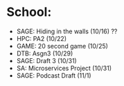 # School:
- SAGE: Hiding in the walls (10/16) ??
- HPC:  PA2 (10/22)
- GAME: 20 second game (10/25)
- DTB:  Asgn3 (10/29)
- SAGE: Draft 3 (10/31)
- SA:   Microservices Project (10/31)
- SAGE: Podcast Draft (11/1)

